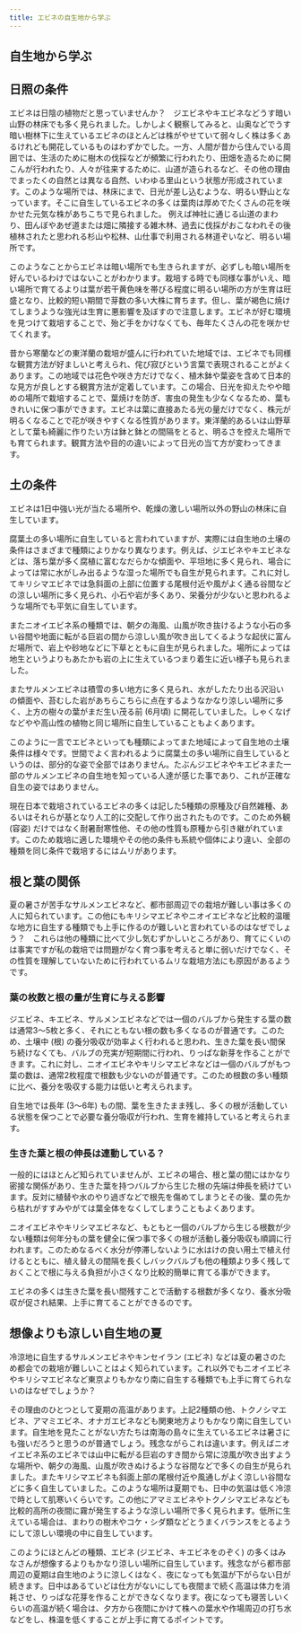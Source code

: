 ```yaml
---
title: エビネの自生地から学ぶ
---
```

## 自生地から学ぶ

## 日照の条件
エビネは日陰の植物だと思っていませんか？　ジエビネやキエビネなどうす暗い山野の林床でも多く見られました。しかしよく観察してみると、山奥などでうす暗い樹林下に生えているエビネのほとんどは株がやせていて弱々しく株は多くあるけれども開花しているものはわずかでした。一方、人間が昔から住んでいる周囲では、生活のために樹木の伐採などが頻繁に行われたり、田畑を造るために開こんが行われたり、人々が往来するために、山道が造られるなど、その他の理由でまったくの自然とは異なる自然、いわゆる里山という状態が形成されています。このような場所では、林床にまで、日光が差し込むような、明るい野山となっています。そこに自生しているエビネの多くは葉肉は厚めでたくさんの花を咲かせた元気な株があちこちで見られました。
例えば神社に通じる山道のまわり、田んぼやあぜ道または畑に隣接する雑木林、過去に伐採がおこなわれその後植林されたと思われる杉山や松林、山仕事で利用される林道ぞいなど、明るい場所です。

このようなことからエビネは暗い場所でも生きられますが、必ずしも暗い場所を好んでいるわけではないことがわかります。栽培する時でも同様な事がいえ、暗い場所で育てるよりは葉が若干黄色味を帯びる程度に明るい場所の方が生育は旺盛となり、比較的短い期間で芽数の多い大株に育ちます。但し、葉が褐色に焼けてしまうような強光は生育に悪影響を及ぼすので注意します。エビネが好む環境を見つけて栽培することで、殆ど手をかけなくても、毎年たくさんの花を咲かせてくれます。

昔から寒蘭などの東洋蘭の栽培が盛んに行われていた地域では、エビネでも同様な観賞方法が好ましいと考えられ、侘び寂びという言葉で表現されることがよくあります。この地域では花色や咲き方だけでなく、植木鉢や葉姿を含めて日本的な見方が良しとする観賞方法が定着しています。この場合、日光を抑えたやや暗めの場所で栽培することで、葉焼けを防ぎ、害虫の発生も少なくなるため、葉もきれいに保つ事ができます。エビネは葉に直接あたる光の量だけでなく、株元が明るくなることで花が咲きやすくなる性質があります。東洋蘭的あるいは山野草として葉も綺麗に作りたい方は鉢と鉢との間隔をとると、明るさを控えた場所でも育てられます。観賞方法や目的の違いによって日光の当て方が変わってきます。

## 土の条件
エビネは1日中強い光が当たる場所や、乾燥の激しい場所以外の野山の林床に自生しています。

腐葉土の多い場所に自生していると言われていますが、実際には自生地の土壌の条件はさまざまで種類によりかなり異なります。例えば、ジエビネやキエビネなどは、落ち葉が多く腐植に富むなだらかな傾面や、平坦地に多く見られ、場合によっては常に水がしみ出るような湿った場所でも自生が見られます。これに対してキリシマエビネでは急斜面の上部に位置する尾根付近や風がよく通る谷間などの涼しい場所に多く見られ、小石や岩が多くあり、栄養分が少ないと思われるような場所でも平気に自生しています。

またニオイエビネ系の種類では、朝夕の海風、山風が吹き抜けるような小石の多い谷間や地面に転がる巨岩の間から涼しい風が吹き出してくるような起伏に富んだ場所で、岩上や砂地などに下草とともに自生が見られました。場所によっては地生というよりもあたかも岩の上に生えているつまり着生に近い様子も見られました。

またサルメンエビネは積雪の多い地方に多く見られ、水がしたたり出る沢沿いの傾面や、苔むした岩があちらこちらに点在するようなかなり涼しい場所に多く、上方の樹々の葉がまだ生い茂る前 (6月頃) に開花していました。しゃくなげなどやや高山性の植物と同じ場所に自生していることもよくあります。

このように一言でエビネといっても種類によってまた地域によって自生地の土壌条件は様々です。世間でよく言われるように腐葉土の多い場所に自生しているというのは、部分的な姿で全部ではありません。たぶんジエビネやキエビネまた一部のサルメンエビネの自生地を知っている人達が感じた事であり、これが正確な自生の姿ではありません。

現在日本で栽培されているエビネの多くは記した5種類の原種及び自然雑種、あるいはそれらが基となり人工的に交配して作り出されたものです。このため外観 (容姿) だけではなく耐暑耐寒性他、その他の性質も原種から引き継がれています。このため栽培に適した環境やその他の条件も系統や個体により違い、全部の種類を同じ条件で栽培するにはムリがあります。

## 根と葉の関係
夏の暑さが苦手なサルメンエビネなど、都市部周辺での栽培が難しい事は多くの人に知られています。この他にもキリシマエビネやニオイエビネなど比較的温暖な地方に自生する種類でも上手に作るのが難しいと言われているのはなぜでしょう？　これらは他の種類に比べて少し気むずかしいところがあり、育てにくいのは事実ですが私の栽培では問題がなく育つ事を考えると単に弱いだけでなく、その性質を理解していないために行われているムリな栽培方法にも原因があるようです。

### 葉の枚数と根の量が生育に与える影響
ジエビネ、キエビネ、サルメンエビネなどでは一個のバルブから発生する葉の数は通常3～5枚と多く、それにともない根の数も多くなるのが普通です。このため、土壌中 (根) の養分吸収が効率よく行われると思われ、生きた葉を長い間保ち続けなくても、バルブの充実が短期間に行われ、りっぱな新芽を作ることができます。これに対し、ニオイエビネやキリシマエビネなどは一個のバルブがもつ葉の数は、通常2枚程度で根数も少ないのが普通です。このため根数の多い種類に比べ、養分を吸収する能力は低いと考えられます。

自生地では長年 (3～6年) もの間、葉を生きたまま残し、多くの根が活動している状態を保つことで必要な養分吸収が行われ、生育を維持していると考えられます。

### 生きた葉と根の伸長は連動している？
一般的にはほとんど知られていませんが、エビネの場合、根と葉の間にはかなり密接な関係があり、生きた葉を持つバルブから生じた根の先端は伸長を続けています。反対に植替や水のやり過ぎなどで根先を傷めてしまうとその後、葉の先から枯れがすすみやがては葉全体をなくしてしまうこともよくあります。

ニオイエビネやキリシマエビネなど、もともと一個のバルブから生じる根数が少ない種類は何年分もの葉を健全に保つ事で多くの根が活動し養分吸収も順調に行われます。このためなるべく水分が停滞しないように水はけの良い用土で植え付けるとともに、植え替えの間隔を長くしバックバルブも他の種類より多く残しておくことで根に与える負担が小さくなり比較的簡単に育てる事ができます。

エビネの多くは生きた葉を長い間残すことで活動する根数が多くなり、養水分吸収が促され結果、上手に育てることができるのです。

## 想像よりも涼しい自生地の夏
冷涼地に自生するサルメンエビネやキンセイラン (エビネ) などは夏の暑さのため都会での栽培が難しいことはよく知られています。これ以外でもニオイエビネやキリシマエビネなど東京よりもかなり南に自生する種類でも上手に育てられないのはなぜでしょうか？

その理由のひとつとして夏期の高温があります。上記2種類の他、トクノシマエビネ、アマミエビネ、オナガエビネなども関東地方よりもかなり南に自生しています。自生地を見たことがない方たちは南海の島々に生えているエビネは暑さにも強いだろうと思うのが普通でしょう。残念ながらこれは違います。例えばニオイエビネ系のエビネでは山中に転がる巨岩のすき間から常に涼風が吹き出すような場所や、朝夕の海風、山風が吹きぬけるような谷間などで多くの自生が見られました。またキリシマエビネも斜面上部の尾根付近や風通しがよく涼しい谷間などに多く自生していました。このような場所は夏期でも、日中の気温は低く冷涼で時として肌寒いくらいです。この他にアマミエビネやトクノシマエビネなども比較的高所の夜間に霧が発生するような涼しい場所で多く見られます。低所に生えている場合は、まわりの樹木やコケ・シダ類などとうまくバランスをとるようにして涼しい環境の中に自生しています。

このようにほとんどの種類、エビネ (ジエビネ、キエビネをのぞく) の多くはみなさんが想像するよりもかなり涼しい場所に自生しています。残念ながら都市部周辺の夏期は自生地のように涼しくはなく、夜になっても気温が下がらない日が続きます。日中はあるていどは仕方がないにしても夜間まで続く高温は体力を消耗させ、りっぱな花芽を作ることができなくなります。夜になっても寝苦しいくらいの高温が続く場合は、夕方から夜間にかけて株への葉水や作場周辺の打ち水などをし、株温を低くすることが上手に育てるポイントです。
